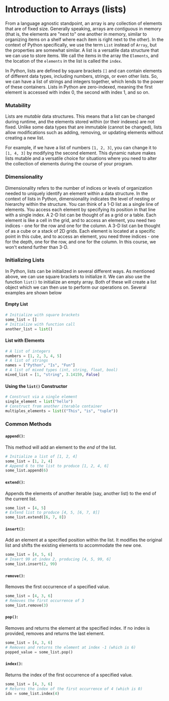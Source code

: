 # Introduction to Arrays (lists)
From a language agnostic standpoint, an array is any collection of elements that are of fixed size. Generally speaking, 
arrays are *contiguous* in memory (that is, the elements are "next to" one another in memory, similar to organizing items on a shelf where each item is right next to the other). 
In the context of Python specifically, we use the term `List` instead of `Array`, but the properties are somewhat similar. 
A list is a versatile data structure that we can use to store items. We call the items in the array the `Elements`, and 
the location of the `elements` in the list is called the `index`. 

In Python, lists are defined by square brackets `[]` and can contain elements of different data types, including numbers,
strings, or even other lists. So, we can have a list of strings and integers together, which lends to the power of these 
containers. Lists in Python are zero-indexed, meaning the first element is accessed with index 0, the second with index
1, and so on.

### Mutability
Lists are *mutable* data structures. This means that
a list can be changed during runtime, and the elements stored within (or their indexes) are not fixed. Unlike some data 
types that are immutable (cannot be changed), lists allow modifications such as adding, removing, or updating elements 
without creating a new list.

For example, if we have a list of numbers `[1, 2, 3]`, you can change it to `[1, 4, 3]` by modifying the second element. 
This dynamic nature makes lists mutable and a versatile choice for situations where you need to alter the collection 
of elements during the course of your program. 

### Dimensionality

Dimensionality refers to the number of indices or levels of organization needed to uniquely identify an element within a 
data structure. In the context of lists in Python, dimensionality indicates the level of nesting or hierarchy within the 
structure. You can think of a 1-D list as a single line of elements. You access each element by specifying its position in that line 
with a single index. A 2-D list can be thought of as a grid or a table. Each element is like a cell in the grid, and to 
access an element, you need two indices - one for the row and one for the column. A 3-D list can be thought of as a cube 
or a stack of 2D grids. Each element is located at a specific point in this cube, and to access an element, you need 
three indices - one for the depth, one for the row, and one for the column. In this course, we won't extend further than 3-D.

### Initializing Lists

In Python, lists can be initialized in several different ways. As mentioned above, we can use square brackets to initialize it.
We can also use the function `list()` to initialize an empty array. Both of these will create a list object which we can then
use to perform our operations on. Several examples are shown below

#### **Empty List**

```python
# Initialize with square brackets
some_list = []
# Initialize with function call
another_list = list()
```

#### **List with Elements**

```python
# A list of integers
numbers = [1, 2, 3, 4, 5]
# A list of strings
names = ["Python", "Is", "Fun"]
# A list of mixed types (int, string, float, bool)
mixed_list = [1, "string", 3.14159, False]
```

#### **Using the `list()` Constructor**

```python
# Construct via a single element
single_element = list("hello")
# Construct from another iterable container
multiples_elements = list(("This", "is", "tuple"))
```

### Common Methods

#### **`append()`:**

This method will add an element to the *end* of the list.

```python
# Initialize a list of [1, 2, 4]
some_list = [1, 2, 4]
# Append 6 to the list to produce [1, 2, 4, 6]
some_list.append(6)
```

#### **`extend()`:**
Appends the elements of another iterable (say, another list) to the end of the current list.

```python
some_list = [4, 5]
# Extend list to produce [4, 5, [6, 7, 8]]
some_list.extend([6, 7, 8])
```

#### **`insert()`:**

Add an element at a specified position within the list. 
It modifies the original list and shifts the existing elements to accommodate the new one.

 ```python
some_list = [4, 5, 6]
# Insert 99 at index 2, producing [4, 5, 99, 6]
some_list.insert(2, 99) 
 ```

#### **`remove()`:**

Removes the first occurrence of a specified value.

```python
some_list = [4, 3, 6]
# Removes the first occurrence of 3
some_list.remove(3) 
```

#### **`pop()`:**

Removes and returns the element at the specified index. If no index is provided, removes and returns the last element.

```python
some_list = [4, 3, 6]
# Removes and returns the element at index -1 (which is 6)
popped_value = some_list.pop()  
```

#### **`index()`:**

Returns the index of the first occurrence of a specified value.

```python
some_list = [4, 3, 6]
# Returns the index of the first occurrence of 4 (which is 0)
idx = some_list.index(4)
```

